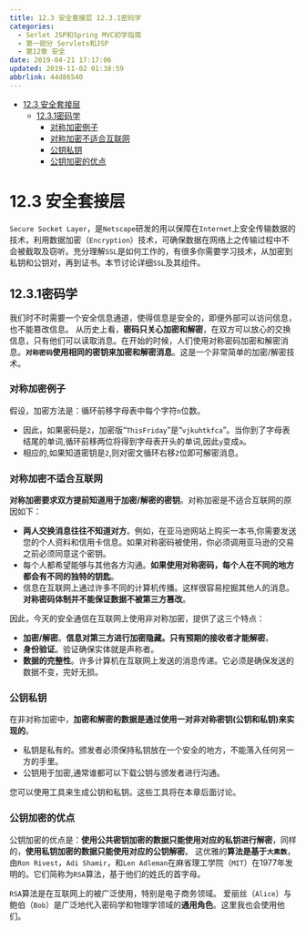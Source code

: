 ```yaml
---
title: 12.3 安全套接层 12.3.1密码学
categories: 
  - Serlet JSP和Spring MVC初学指南
  - 第一部分 Servlets和JSP
  - 第12章 安全
date: 2019-04-21 17:17:06
updated: 2019-11-02 01:38:59
abbrlink: 44d86540
---
```

- [12.3 安全套接层](/ReadingNotes/44d86540/#12-3-安全套接层)
    - [12.3.1密码学](/ReadingNotes/44d86540/#12-3-1密码学)
        - [对称加密例子](/ReadingNotes/44d86540/#对称加密例子)
        - [对称加密不适合互联网](/ReadingNotes/44d86540/#对称加密不适合互联网)
        - [公钥私钥](/ReadingNotes/44d86540/#公钥私钥)
        - [公钥加密的优点](/ReadingNotes/44d86540/#公钥加密的优点)

<!--more-->
<script src="https://cdn.bootcss.com/jquery/3.4.0/jquery.slim.min.js"></script>
<script>$(document).ready(function () {$(".post-body > ul:nth-child(1)").hide();});</script>

<!--end-->
# 12.3 安全套接层 #
`Secure Socket Layer`，是`Netscape`研发的用以保障在`Internet`上安全传输数据的技术，利用数据加密（`Encryption`）技术，可确保数据在网络上之传输过程中不会被截取及窃听。充分理解`SSL`是如何工作的，有很多你需要学习技术，从加密到私钥和公钥对，再到证书。本节讨论详细`SSL`及其组件。
## 12.3.1密码学 ##
我们时不时需要一个安全信息通道，使得信息是安全的，即便外部可以访问信息，也不能篡改信息。
从历史上看，**密码只关心加密和解密**，在双方可以放心的交换信息，只有他们可以读取消息。在开始的时候，人们使用对称密码加密和解密消息。**`对称密码`使用相同的密钥来加密和解密消息**。这是一个非常简单的加密/解密技术。
### 对称加密例子 ###
假设，加密方法是：循环前移字母表中每个字符`n`位数。
- 因此，如果密码是`2`，加密版“`ThisFriday`”是“`vjkuhtkfca`”。当你到了字母表结尾的单词,循环前移两位将得到字母表开头的单词,因此`y`变成`a`。
- 相应的,如果知道密钥是`2`,则对密文循环右移`2`位即可解密消息。

### 对称加密不适合互联网 ###
**对称加密要求双方提前知道用于加密/解密的密钥**。对称加密是不适合互联网的原因如下：
- **两人交换消息往往不知道对方**。例如，在亚马逊网站上购买一本书,你需要发送您的个人资料和信用卡信息。如果对称密码被使用，你必须调用亚马逊的交易之前必须同意这个密钥。
- 每个人都希望能够与其他各方沟通。**如果使用对称密码，每个人在不同的地方都会有不同的独特的钥匙**。
- 信息在互联网上通过许多不同的计算机传播。这样很容易挖掘其他人的消息。**对称密码体制并不能保证数据不被第三方篡改**。

因此，今天的安全通信在互联网上使用非对称加密，提供了这三个特点：
- **加密/解密**。**信息对第三方进行加密隐藏。只有预期的接收者才能解密**。
- **身份验证**。验证确保实体就是声称者。
- **数据的完整性**。许多计算机在互联网上发送的消息传递。它必须是确保发送的数据不变，完好无损。

### 公钥私钥 ###
在非对称加密中，**加密和解密的数据是通过使用一对非对称密钥(公钥和私钥)来实现的**。
- 私钥是私有的。颁发者必须保持私钥放在一个安全的地方，不能落入任何另一方的手里。
- 公钥用于加密,通常谁都可以下载公钥与颁发者进行沟通。

您可以使用工具来生成公钥和私钥。这些工具将在本章后面讨论。
### 公钥加密的优点 ###
公钥加密的优点是：**使用公共密钥加密的数据只能使用对应的私钥进行解密**，同样的，**使用私钥加密的数据只能使用对应的公钥解密**。
这优雅的**算法是基于`大素数`**，由`Ron Rivest`，`Adi Shamir`，和`Len Adleman`在麻省理工学院（`MIT`）在1977年发明的。它们简称为`RSA`算法，基于他们的姓氏的首字母。

`RSA`算法是在互联网上的被广泛使用，特别是电子商务领域。
爱丽丝（`Alice`）与鲍伯（`Bob`）是广泛地代入密码学和物理学领域的**通用角色**。这里我也会使用他们。

